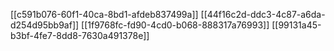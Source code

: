 [[c591b076-60f1-40ca-8bd1-afdeb837499a]]
[[44f16c2d-ddc3-4c87-a6da-d254d95bb9af]]
[[1f9768fc-fd90-4cd0-b068-888317a76993]]
[[99131a45-b3bf-4fe7-8dd8-7630a491378e]]
